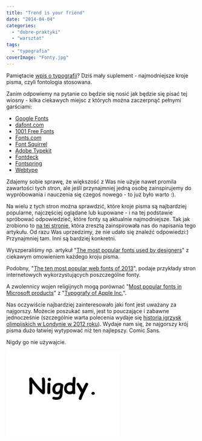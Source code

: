 ```yaml
---
title: "Trend is your friend"
date: "2014-04-04"
categories: 
  - "dobre-praktyki"
  - "warsztat"
tags: 
  - "typografia"
coverImage: "Fonty.jpg"
---
```


Pamiętacie [wpis o typografii](http://alistapart.com/blog/post/web-font-trends)? Dziś mały suplement - najmodniejsze kroje pisma, czyli fontologia stosowana.

Zanim odpowiemy na pytanie co będzie się nosić jak będzie się pisać tej wiosny - kilka ciekawych miejsc z których można zaczerpnąć pełnymi garściami:

- [Google Fonts](https://www.google.com/fonts#)
- [dafont.com](http://www.dafont.com/)
- [1001 Free Fonts](http://www.1001freefonts.com/)
- [Fonts.com](http://www.1001freefonts.com/)
- [Font Squirrel](http://www.fontsquirrel.com/)
- [Adobe Typekit](https://typekit.com/)
- [Fontdeck](https://typekit.com/)
- [Fontspring](https://typekit.com/)
- [Webtype](http://www.webtype.com/)

Zdajemy sobie sprawę, że większość z Was nie użyje nawet promila zawartości tych stron, ale jeśli przynajmniej jedną osobę zainspirujemy do wypróbowania i nauczenia się czegoś nowego - to już było warto :).

Na wielu z tych stron można sprawdzić, które kroje pisma są najbardziej popularne, najczęściej oglądane lub kupowane - i na tej podstawie spróbować odpowiedzieć, które fonty są aktualnie najmodniejsze. Tak jak zrobiono to [na tej stronie](http://alistapart.com/blog/post/web-font-trends), która zresztą zainspirowała nas do napisania tego artykułu. Od razu Was uprzedzimy, że nie udało się znaleźć odpowiedzi:) Przynajmniej tam. Inni są bardziej konkretni.

Wyszperaliśmy np. artykuł "[The most popular fonts used by designers](http://www.webdesignerdepot.com/2011/08/the-most-popular-fonts-used-by-designers/)" z ciekawym omowieniem każdego kroju pisma.

Podobny, "[The ten most popular web fonts of 2013](http://www.typeandgrids.com/blog/the-ten-most-popular-web-fonts-of-2013)", podaje przykłady stron internetowych wykorzystujących poszczególne fonty.

A zwolennicy wojen religijnych mogą porównać "[Most popular fonts in Microsoft products](https://www.microsoft.com/typography/fonts/popular.aspx)" z "[Typografy of Apple Inc.](http://en.wikipedia.org/wiki/Typography_of_Apple_Inc.)".

Nas oczywiście najbardziej zainteresowało jaki font jest uważany za najgorszy. Możecie poszukać sami, jest to pouczające i zabawne jednocześnie (szczególnie warta polecenia wydaje się [historia igrzysk olimpijskich w Londynie w 2012 roku](http://boingboing.net/2011/11/04/worst-fonts-ever.html)). Wydaje nam się, że najgorszy krój pisma dużo łatwiej wytypować niż ten najlepszy. Comic Sans.

Nigdy go nie używajcie.

[![ComicSans](images/ComicSans-300x225.jpg)](http://techwriter.pl/wp-content/uploads/2014/03/ComicSans.jpg)

